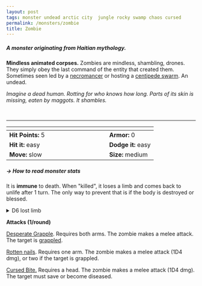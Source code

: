 ```yaml
---
layout: post
tags: monster undead arctic city  jungle rocky swamp chaos cursed
permalink: /monsters/zombie
title: Zombie
---
```


##### A monster originating from Haitian mythology.

**Mindless animated corpses.** Zombies are mindless, shambling, drones. They simply obey the last command of the entity that created them. Sometimes seen led by a [necromancer](/monsters/wizard) or hosting a [centipede swarm](/monsters/donestre). An undead.

_Imagine a dead human. Rotting for who knows how long. Parts of its skin is missing, eaten by maggots. It shambles._


<br>

---

|  <span style="display: inline-block; width:250px"></span>  |  |
| -------- | --------|
| **Hit Points:** 5 | **Armor:** 0 |
| **Hit it:** easy  | **Dodge it:** easy  |
| **Move:** slow     |  **Size:** medium | 

##### <span class="tooltip" data-tooltip="Armor = damage reduction · · · Easy/Normal/Hard = roll above 10/15/20 to beat">→ How to read monster stats</span>

It is **immune** to death. When "killed", it loses a limb and comes back to unlife after 1 turn. The only way to prevent that is if the body is destroyed or blessed.

<details markdown="1">
<summary>D6 lost limb</summary>
1. Left arm
1. Right arm
1. Left leg
1. Right leg
1. Head
1. Split in half
</details>

**Attacks (1/round)**

<ins>Desperate Grapple</ins>. Requires both arms. The zombie makes a melee attack. The target is [grappled](/2020/11/10/extra-rules/#conditions).

<ins>Rotten nails</ins>. Requires one arm. The zombie makes a melee attack (1D4 dmg), or two if the target is grappled.

<ins>Cursed Bite.</ins> Requires a head. The zombie makes a melee attack (1D4 dmg). The target must save or become diseased.


